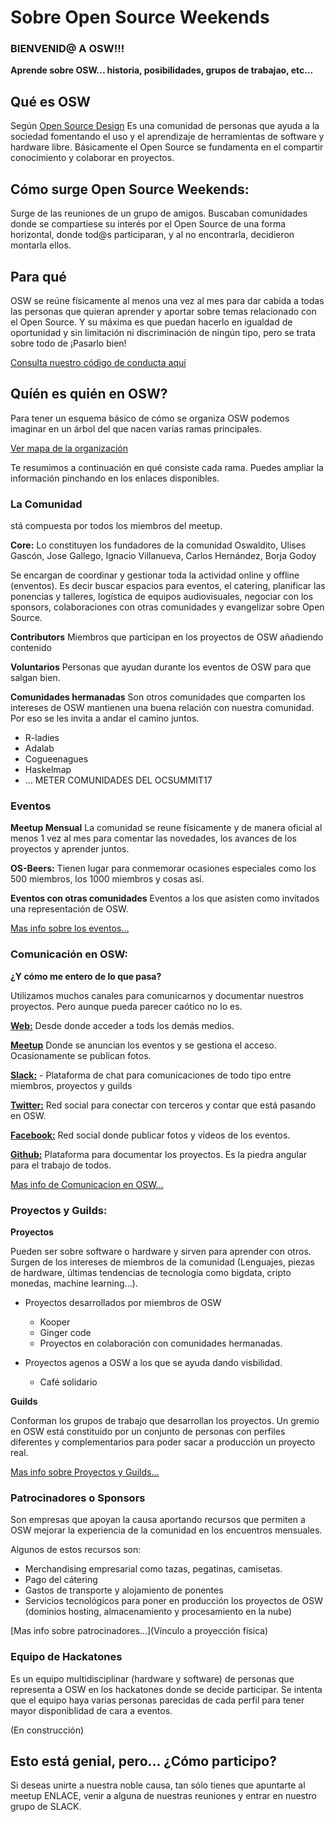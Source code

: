 # Sobre Open Source Weekends
### BIENVENID@ A OSW!!!

**Aprende sobre OSW... historia, posibilidades, grupos de trabajao, etc...**

## Qué es OSW

Según [Open Source Design](http://opensourcedesign.net/)
Es una comunidad de personas que ayuda a la sociedad fomentando el uso y el aprendizaje de herramientas de software y hardware libre.
Básicamente el Open Source se fundamenta en el compartir conocimiento y colaborar en proyectos.

## Cómo surge Open Source Weekends:

Surge de las reuniones de un grupo de amigos. Buscaban comunidades donde se compartiese su interés por el Open Source de una forma horizontal, donde tod@s participaran, y al no encontrarla, decidieron montarla ellos.

## Para qué

OSW se reúne físicamente al menos una vez al mes para dar cabida a todas las personas que quieran aprender y aportar sobre temas relacionado con el Open Source. Y su máxima es que puedan hacerlo en igualdad de oportunidad y sin limitación ni discriminación de ningún tipo, pero se trata sobre todo de ¡Pasarlo bien!

[Consulta nuestro código de conducta aquí](https://github.com/OSWeekends/welcome.osweekends.com/blob/dev/ORGANIZACION/2-Codigo%20de%20conducta.md)

## Quíén es quién en OSW?

Para tener un esquema básico de cómo se organiza OSW podemos imaginar  en un árbol del que nacen varias ramas principales.

[Ver mapa de la organización](https://coggle.it/diagram/WO3fXO56tgABc2Ej/3d20af5b36cf3e7b7a570be844721cb371f70fea75a17e47e7be2fe8964593cf)

Te resumimos a continuación en qué consiste cada rama. Puedes ampliar la información pinchando en los enlaces disponibles.

### La Comunidad

stá compuesta por todos los miembros del meetup.

**Core:** Lo constituyen los fundadores de la comunidad Oswaldito, Ulises Gascón, Jose Gallego, Ignacio Villanueva, Carlos Hernández, Borja Godoy

Se encargan de coordinar y gestionar toda la actividad online y offline (enventos). Es decir buscar espacios para eventos, el catering, planificar las ponencias y talleres, logística de equipos audiovisuales, negociar con los sponsors,  colaboraciones con otras comunidades y evangelizar sobre Open Source.

**Contributors** Miembros que participan en los proyectos de OSW añadiendo contenido

**Voluntarios** Personas que ayudan durante los eventos de OSW para que salgan bien.

**Comunidades hermanadas** Son otros comunidades que comparten los intereses de OSW mantienen una buena relación con nuestra comunidad. Por eso se les invita a andar el camino juntos.

- R-ladies
- Adalab
- Cogueenagues
- Haskelmap
- ...
METER COMUNIDADES DEL OCSUMMIT17

### Eventos

**Meetup Mensual** La comunidad se reune físicamente y de manera oficial al menos 1 vez al mes para comentar las novedades, los avances de los proyectos y aprender juntos.

**OS-Beers:** Tienen lugar para conmemorar ocasiones especiales como los 500 miembros, los 1000 miembros y cosas así.

**Eventos con otras comunidades** Eventos a los que  asisten como invitados una representación de OSW.
  
[Mas info sobre los eventos...](vínculo)


### Comunicación en OSW:

**¿Y cómo me entero de lo que pasa?**

Utilizamos muchos canales para comunicarnos y documentar nuestros proyectos. Pero aunque pueda parecer caótico no lo es.

[**Web:**](Vínculo) Desde donde acceder a tods los demás medios.

[**Meetup**](Vínculo)  Donde se anuncian los eventos y se gestiona el acceso. Ocasionamente se publican  fotos.

[**Slack:**](Vínculo) - Plataforma de chat para comunicaciones de todo tipo entre miembros, proyectos y guilds

[**Twitter:**](Vínculo) Red social para conectar con terceros y contar que está pasando en OSW.

[**Facebook:**](Vínvulo) Red social donde publicar fotos y vídeos de los eventos.
  
[**Github:**](vínculo) Plataforma para documentar los proyectos. Es la piedra angular para el trabajo de todos.

[Mas info de Comunicacion en OSW...](vínculo)

### Proyectos y Guilds:

**Proyectos**

Pueden ser sobre software o hardware y sirven para aprender con otros.
Surgen de los intereses de miembros de la comunidad (Lenguajes, piezas de hardware, últimas tendencias de tecnología como bigdata,  cripto monedas, machine learning...).

- Proyectos desarrollados por miembros de OSW
  - Kooper
  - Ginger code
  - Proyectos en colaboración con comunidades hermanadas.
 
- Proyectos agenos a OSW a los que se ayuda dando visbilidad.
  - Café solidario

**Guilds**

Conforman los grupos de trabajo que desarrollan los proyectos.
Un gremio en OSW está constituido por un conjunto de personas con perfiles diferentes y complementarios para poder sacar a producción un proyecto real.

[Mas info sobre Proyectos y Guilds...](vínculo)

### Patrocinadores o Sponsors

Son empresas que apoyan la causa aportando recursos que permiten a OSW mejorar la experiencia de la comunidad en los encuentros mensuales.

Algunos de estos recursos son:

 - Merchandising empresarial como tazas, pegatinas, camisetas.
 - Pago del cátering
 - Gastos de transporte y alojamiento de ponentes
 - Servicios tecnológicos para poner en producción los proyectos de OSW (dominios hosting, almacenamiento y procesamiento en la nube)

[Mas info sobre patrocinadores...](Vínculo a proyección física)

### Equipo de Hackatones

Es un equipo multidisciplinar  (hardware y software) de personas que representa a OSW en los hackatones donde se decide participar.
Se intenta que el equipo haya varias personas parecidas de cada perfil para tener mayor disponiblidad de cara a eventos.

(En construcción)

## Esto está genial, pero... ¿Cómo participo?

Si deseas unirte a nuestra noble causa, tan sólo tienes que apuntarte al meetup ENLACE, venir a alguna de nuestras reuniones y entrar en nuestro grupo de SLACK.






